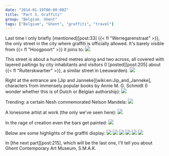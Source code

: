 ```yaml
---
date: "2014-01-19T00:00:00Z"
title: "Part 3. Graffiti"
group: "Belgium. Ghent"
tags: ["Belgium", "Ghent", "graffiti", "travel"]
---
```


Last time I only briefly [mentioned][post:33] {{< fl "Werregarenstraat" >}}, the only street in the city where graffiti is officially allowed. It's barely visible from {{< fl "Hoogpoort" >}} it joins to:
![](img:1.bp.blogspot.com/-cc65Q2FxLmw/UtWFOf6QknI/AAAAAAAAbpc/a8OMqI3MTKM/s1600/dsc02797.picasaweb.jpg:a)

<!--more-->

This street is about a hundred metres along and two across, all covered with layered paitings by city inhabitants and visitors (I [posted][post:205] about {{< fl "Ruiterskwartier" >}}, a similar street in Leeuwarden).
![](img:3.bp.blogspot.com/-NlQ-8cRRCj0/UtWFPPm46CI/AAAAAAAAbqY/VVDArZmsiQs/s1600/dsc02799.picasaweb.jpg:a)

Right at the entrance are [Jip and Janneke][wiki:en:Jip_and_Janneke], characters from immensely popular books by Annie M. G. Schmidt (I wonder whether this is of Dutch or Belgian authorship):
![](img:4.bp.blogspot.com/-qlS-nXpMhb4/UtWFTwjWG2I/AAAAAAAAbrU/L8XtsLD4KOI/s1600/dsc02816.picasaweb.jpg:a)

Trending: a certain Nesh commemorated Nelson Mandela:
![](img:3.bp.blogspot.com/-e6KhET6eQZ8/UtWFPH7fJ2I/AAAAAAAAbp0/KEGBasO-d0I/s1600/dsc02800.picasaweb.jpg:a)

A lonesome artist at work (the only we've seen here):
![](img:3.bp.blogspot.com/-OmxXgD5n7a0/UtWFQvoIDcI/AAAAAAAAbqQ/HzP-6MA3X80/s1600/dsc02805.picasaweb.jpg:a)

In the rage of creation even the bars get painted:
![](img:1.bp.blogspot.com/-c7t8B2akG28/UtWFSAcrjsI/AAAAAAAAbq0/dQgmCnLp6Dc/s1600/dsc02809.picasaweb.jpg:a)

Below are some highlights of the graffiti display:
![](img:3.bp.blogspot.com/-olWQcHESX74/UtWFPbybhiI/AAAAAAAAbp8/vUalV8b_7jo/s1600/dsc02801.picasaweb.jpg:a)
![](img:3.bp.blogspot.com/-QyIQ3oiMo8g/UtWFQzF0eTI/AAAAAAAAbqU/uiSeuuTRaYg/s1600/dsc02807.picasaweb.jpg:a)
![](img:2.bp.blogspot.com/-TElVN6TWfdA/UtWFREMtebI/AAAAAAAAbqk/fCbyjKuv6lo/s1600/dsc02808.picasaweb.jpg:a)
![](img:4.bp.blogspot.com/-ISoe3ReiInI/UtWFS2_lZfI/AAAAAAAAbq8/7pJ-CY8s3fY/s1600/dsc02812.picasaweb.jpg:a)
![](img:2.bp.blogspot.com/-XYGVqJKq7kM/UtWFS16zawI/AAAAAAAAbrE/VzxuK52TJSc/s1600/dsc02813.picasaweb.jpg:a)
![](img:4.bp.blogspot.com/-Ls7UJQu3sNg/UtWFTZVGyfI/AAAAAAAAbrM/ig7l7Ef-3ew/s1600/dsc02814.picasaweb.jpg:a)

In [the next part][post:215], which will be the last one, I'll tell you about Ghent Contemporary Art Museum, S.M.A.K.
